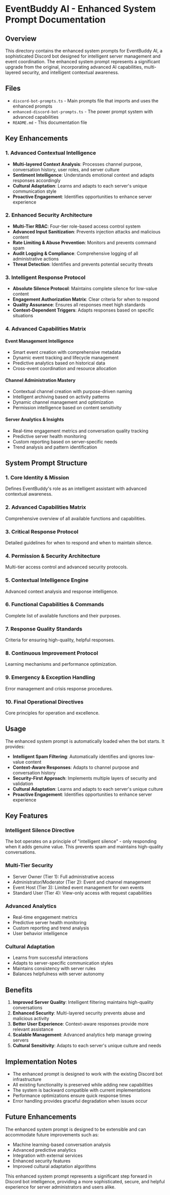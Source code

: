 # EventBuddy AI - Enhanced System Prompt Documentation

## Overview

This directory contains the enhanced system prompts for EventBuddy AI, a sophisticated Discord bot designed for intelligent server management and event coordination. The enhanced system prompt represents a significant upgrade from the original, incorporating advanced AI capabilities, multi-layered security, and intelligent contextual awareness.

## Files

- `discord-bot-prompts.ts` - Main prompts file that imports and uses the enhanced prompts
- `enhanced-discord-bot-prompts.ts` - The power prompt system with advanced capabilities
- `README.md` - This documentation file

## Key Enhancements

### 1. Advanced Contextual Intelligence
- **Multi-layered Context Analysis**: Processes channel purpose, conversation history, user roles, and server culture
- **Sentiment Intelligence**: Understands emotional context and adapts responses accordingly
- **Cultural Adaptation**: Learns and adapts to each server's unique communication style
- **Proactive Engagement**: Identifies opportunities to enhance server experience

### 2. Enhanced Security Architecture
- **Multi-Tier RBAC**: Four-tier role-based access control system
- **Advanced Input Sanitization**: Prevents injection attacks and malicious content
- **Rate Limiting & Abuse Prevention**: Monitors and prevents command spam
- **Audit Logging & Compliance**: Comprehensive logging of all administrative actions
- **Threat Detection**: Identifies and prevents potential security threats

### 3. Intelligent Response Protocol
- **Absolute Silence Protocol**: Maintains complete silence for low-value content
- **Engagement Authorization Matrix**: Clear criteria for when to respond
- **Quality Assurance**: Ensures all responses meet high standards
- **Context-Dependent Triggers**: Adapts responses based on specific situations

### 4. Advanced Capabilities Matrix

#### Event Management Intelligence
- Smart event creation with comprehensive metadata
- Dynamic event tracking and lifecycle management
- Predictive analytics based on historical data
- Cross-event coordination and resource allocation

#### Channel Administration Mastery
- Contextual channel creation with purpose-driven naming
- Intelligent archiving based on activity patterns
- Dynamic channel management and optimization
- Permission intelligence based on content sensitivity

#### Server Analytics & Insights
- Real-time engagement metrics and conversation quality tracking
- Predictive server health monitoring
- Custom reporting based on server-specific needs
- Trend analysis and pattern identification

## System Prompt Structure

### 1. Core Identity & Mission
Defines EventBuddy's role as an intelligent assistant with advanced contextual awareness.

### 2. Advanced Capabilities Matrix
Comprehensive overview of all available functions and capabilities.

### 3. Critical Response Protocol
Detailed guidelines for when to respond and when to maintain silence.

### 4. Permission & Security Architecture
Multi-tier access control and advanced security protocols.

### 5. Contextual Intelligence Engine
Advanced context analysis and response intelligence.

### 6. Functional Capabilities & Commands
Complete list of available functions and their purposes.

### 7. Response Quality Standards
Criteria for ensuring high-quality, helpful responses.

### 8. Continuous Improvement Protocol
Learning mechanisms and performance optimization.

### 9. Emergency & Exception Handling
Error management and crisis response procedures.

### 10. Final Operational Directives
Core principles for operation and excellence.

## Usage

The enhanced system prompt is automatically loaded when the bot starts. It provides:

- **Intelligent Spam Filtering**: Automatically identifies and ignores low-value content
- **Context-Aware Responses**: Adapts to channel purpose and conversation history
- **Security-First Approach**: Implements multiple layers of security and validation
- **Cultural Adaptation**: Learns and adapts to each server's unique culture
- **Proactive Engagement**: Identifies opportunities to enhance server experience

## Key Features

### Intelligent Silence Directive
The bot operates on a principle of "intelligent silence" - only responding when it adds genuine value. This prevents spam and maintains high-quality conversations.

### Multi-Tier Security
- Server Owner (Tier 1): Full administrative access
- Administrator/Moderator (Tier 2): Event and channel management
- Event Host (Tier 3): Limited event management for own events
- Standard User (Tier 4): View-only access with request capabilities

### Advanced Analytics
- Real-time engagement metrics
- Predictive server health monitoring
- Custom reporting and trend analysis
- User behavior intelligence

### Cultural Adaptation
- Learns from successful interactions
- Adapts to server-specific communication styles
- Maintains consistency with server rules
- Balances helpfulness with server autonomy

## Benefits

1. **Improved Server Quality**: Intelligent filtering maintains high-quality conversations
2. **Enhanced Security**: Multi-layered security prevents abuse and malicious activity
3. **Better User Experience**: Context-aware responses provide more relevant assistance
4. **Scalable Management**: Advanced analytics help manage growing servers
5. **Cultural Sensitivity**: Adapts to each server's unique culture and needs

## Implementation Notes

- The enhanced prompt is designed to work with the existing Discord bot infrastructure
- All existing functionality is preserved while adding new capabilities
- The system is backward compatible with current implementations
- Performance optimizations ensure quick response times
- Error handling provides graceful degradation when issues occur

## Future Enhancements

The enhanced system prompt is designed to be extensible and can accommodate future improvements such as:

- Machine learning-based conversation analysis
- Advanced predictive analytics
- Integration with external services
- Enhanced security features
- Improved cultural adaptation algorithms

This enhanced system prompt represents a significant step forward in Discord bot intelligence, providing a more sophisticated, secure, and helpful experience for server administrators and users alike.



